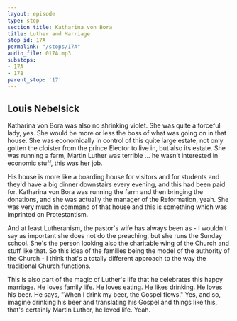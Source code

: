 ```yaml
---
layout: episode
type: stop
section_title: Katharina von Bora
title: Luther and Marriage
stop_id: 17A
permalink: "/stops/17A"
audio_file: 017A.mp3
substops:
- 17A
- 17B
parent_stop: '17'
---
```


## Louis Nebelsick

Katharina von Bora was also no shrinking violet. She was quite a forceful lady, yes. She would be more or less the boss of what was going on in that house. She was economically in control of this quite large estate, not only gotten the cloister from the prince Elector to live in, but also its estate. She was running a farm, Martin Luther was terrible … he wasn’t interested in economic stuff, this was her job.

His house is more like a boarding house for visitors and for students and they'd have a big dinner downstairs every evening, and this had been paid for. Katharina von Bora was running the farm and then bringing the donations, and she was actually the manager of the Reformation, yeah. She was very much in command of that house and this is something which was imprinted on Protestantism.

And at least Lutheranism, the pastor's wife has always been as - I wouldn't say as important she does not do the preaching, but she runs the Sunday school. She's the person looking also the charitable wing of the Church and stuff like that. So this idea of the families being the model of the authority of the Church - I think that's a totally different approach to the way the traditional Church functions.

This is also part of the magic of Luther's life that he celebrates this happy marriage. He loves family life. He loves eating. He likes drinking. He loves his beer. He says, "When I drink my beer, the Gospel flows." Yes, and so, imagine drinking his beer and translating his Gospel and things like this, that's certainly Martin Luther, he loved life. Yeah.
